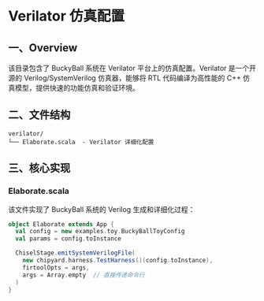 # Verilator 仿真配置

## 一、Overview

该目录包含了 BuckyBall 系统在 Verilator 平台上的仿真配置。Verilator 是一个开源的 Verilog/SystemVerilog 仿真器，能够将 RTL 代码编译为高性能的 C++ 仿真模型，提供快速的功能仿真和验证环境。

## 二、文件结构

```
verilator/
└── Elaborate.scala  - Verilator 详细化配置
```

## 三、核心实现

### Elaborate.scala

该文件实现了 BuckyBall 系统的 Verilog 生成和详细化过程：

```scala
object Elaborate extends App {
  val config = new examples.toy.BuckyBallToyConfig
  val params = config.toInstance

  ChiselStage.emitSystemVerilogFile(
    new chipyard.harness.TestHarness()(config.toInstance),
    firtoolOpts = args,
    args = Array.empty  // 直接传递命令行
  )
}
```
